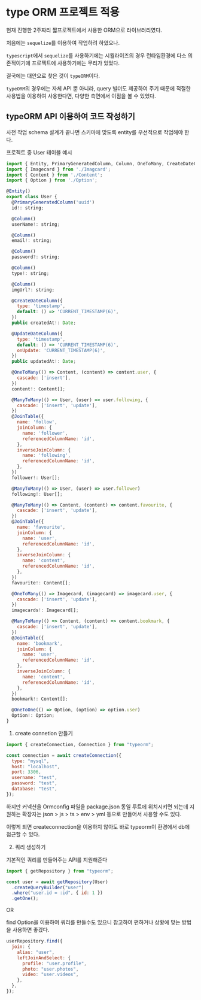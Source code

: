 # type ORM 프로젝트 적용

현재 진행한 2주짜리 짧프로젝트에서 사용한 ORM으로 라이브러리였다.

처음에는 `sequelize`를 이용하여 작업하려 하였으나.

`typescript`에서 `sequelize`를 사용하기에는 시퀄라이즈의 경우 런타임환경에 다소 의존적이기에 프로젝트에 사용하기에는 무리가 있었다.

결국에는 대안으로 찾은 것이 `typeORM`이다.

`typeORM`의 경우에는 자체 API 뿐 아니라, query 빌더도 제공하여 주기 때문에 적절한 사용법을 이용하여 사용한다면, 다양한 측면에서 이점을 볼 수 있었다.

## typeORM API 이용하여 코드 작성하기

사전 작업 schema 설계가 끝나면 스키마에 맞도록 entity를 우선적으로 작업해야 한다.

프로젝트 중 User 테이블 예시

```js
import { Entity, PrimaryGeneratedColumn, Column, OneToMany, CreateDateColumn, UpdateDateColumn, ManyToMany, JoinTable, OneToOne } from 'typeorm';
import { Imagecard } from './Imagcard';
import { Content } from './Content';
import { Option } from './Option';

@Entity()
export class User {
  @PrimaryGeneratedColumn('uuid')
  id!: string;

  @Column()
  userName!: string;

  @Column()
  email!: string;

  @Column()
  password?: string;

  @Column()
  type!: string;

  @Column()
  imgUrl?: string;

  @CreateDateColumn({
    type: 'timestamp',
    default: () => 'CURRENT_TIMESTAMP(6)',
  })
  public createdAt!: Date;

  @UpdateDateColumn({
    type: 'timestamp',
    default: () => 'CURRENT_TIMESTAMP(6)',
    onUpdate: 'CURRENT_TIMESTAMP(6)',
  })
  public updatedAt!: Date;

  @OneToMany(() => Content, (content) => content.user, {
    cascade: ['insert'],
  })
  content!: Content[];

  @ManyToMany(() => User, (user) => user.following, {
    cascade: ['insert', 'update'],
  })
  @JoinTable({
    name: 'follow',
    joinColumn: {
      name: 'follower',
      referencedColumnName: 'id',
    },
    inverseJoinColumn: {
      name: 'following',
      referencedColumnName: 'id',
    },
  })
  follower!: User[];

  @ManyToMany(() => User, (user) => user.follower)
  following!: User[];

  @ManyToMany(() => Content, (content) => content.favourite, {
    cascade: ['insert', 'update'],
  })
  @JoinTable({
    name: 'favourite',
    joinColumn: {
      name: 'user',
      referencedColumnName: 'id',
    },
    inverseJoinColumn: {
      name: 'content',
      referencedColumnName: 'id',
    },
  })
  favourite!: Content[];

  @OneToMany(() => Imagecard, (imagecard) => imagecard.user, {
    cascade: ['insert', 'update'],
  })
  imagecards!: Imagecard[];

  @ManyToMany(() => Content, (content) => content.bookmark, {
    cascade: ['insert', 'update'],
  })
  @JoinTable({
    name: 'bookmark',
    joinColumn: {
      name: 'user',
      referencedColumnName: 'id',
    },
    inverseJoinColumn: {
      name: 'content',
      referencedColumnName: 'id',
    },
  })
  bookmark!: Content[];

  @OneToOne(() => Option, (option) => option.user)
  Option!: Option;
}
```

1. create connetion 만들기

```js
import { createConnection, Connection } from "typeorm";

const connection = await createConnection({
  type: "mysql",
  host: "localhost",
  port: 3306,
  username: "test",
  password: "test",
  database: "test",
});
```

하지만 커넥션을 Ormconfig 파일을 package.json 동일 루트에 위치시키면 되는데 지원하는 확장자는
json > js > ts > env > yml 등으로 만들어서 사용할 수도 있다.

이렇게 되면 createconnection을 이용하지 않아도 바로 typeorm이 환경에서 db에 접근할 수 있다.

2.  쿼리 생성하기

기본적인 쿼리를 만들어주는 API를 지원해준다

```js
import { getRepository } from "typeorm";

const user = await getRepository(User)
  .createQueryBuilder("user")
  .where("user.id = :id", { id: 1 })
  .getOne();
```

OR

find Option을 이용하여 쿼리를 만들수도 있으니 참고하여 편하거나 상황에 맞는 방법을 사용하면 좋겠다.

```js
userRepository.find({
  join: {
    alias: "user",
    leftJoinAndSelect: {
      profile: "user.profile",
      photo: "user.photos",
      video: "user.videos",
    },
  },
});
```
